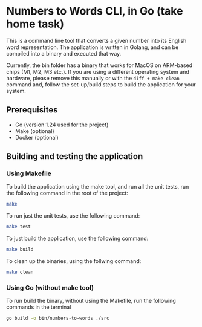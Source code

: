 # Numbers to Words CLI, in Go (take home task)

This is a command line tool that converts a given number into its English word representation. The application is written in Golang, and can be compiled into a binary and executed that way. 

Currently, the bin folder has a binary that works for MacOS on ARM-based chips (M1, M2, M3 etc.). If you are using a different operating system and hardware, please remove this manually or with the ```diff + make clean ```command and, follow the set-up/build steps to build the application for your system.

## Prerequisites

- Go (version 1.24 used for the project)
- Make (optional)
- Docker (optional)

## Building and testing the application

### Using Makefile

To build the application using the make tool, and run all the unit tests, run the following command in the root of the project:

```sh
make
```

To run just the unit tests, use the following command:

```sh
make test
```

To just build the application, use the following command:

```sh
make build
```

To clean up the binaries, using the follwing command:

```sh
make clean
```

### Using Go (without make tool)

To run build the binary, without using the Makefile, run the following commands in the terminal

```sh
go build -o bin/numbers-to-words ./src
```